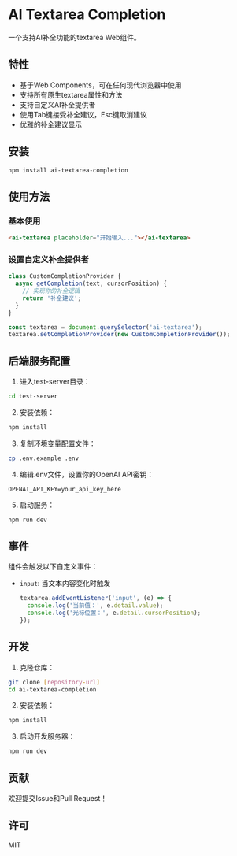 # AI Textarea Completion

一个支持AI补全功能的textarea Web组件。

## 特性

- 基于Web Components，可在任何现代浏览器中使用
- 支持所有原生textarea属性和方法
- 支持自定义AI补全提供者
- 使用Tab键接受补全建议，Esc键取消建议
- 优雅的补全建议显示

## 安装

```bash
npm install ai-textarea-completion
```

## 使用方法

### 基本使用

```html
<ai-textarea placeholder="开始输入..."></ai-textarea>
```

### 设置自定义补全提供者

```javascript
class CustomCompletionProvider {
  async getCompletion(text, cursorPosition) {
    // 实现你的补全逻辑
    return '补全建议';
  }
}

const textarea = document.querySelector('ai-textarea');
textarea.setCompletionProvider(new CustomCompletionProvider());
```

## 后端服务配置

1. 进入test-server目录：
```bash
cd test-server
```

2. 安装依赖：
```bash
npm install
```

3. 复制环境变量配置文件：
```bash
cp .env.example .env
```

4. 编辑.env文件，设置你的OpenAI API密钥：
```env
OPENAI_API_KEY=your_api_key_here
```

5. 启动服务：
```bash
npm run dev
```

## 事件

组件会触发以下自定义事件：

- `input`: 当文本内容变化时触发
  ```javascript
  textarea.addEventListener('input', (e) => {
    console.log('当前值：', e.detail.value);
    console.log('光标位置：', e.detail.cursorPosition);
  });
  ```

## 开发

1. 克隆仓库：
```bash
git clone [repository-url]
cd ai-textarea-completion
```

2. 安装依赖：
```bash
npm install
```

3. 启动开发服务器：
```bash
npm run dev
```

## 贡献

欢迎提交Issue和Pull Request！

## 许可

MIT
